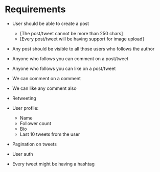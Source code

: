 # Requirements

-   User should be able to create a post

    -   [The post/tweet cannot be more than 250 chars]
    -   [Every post/tweet will be having support for image upload]

-   Any post should be visible to all those users who follows the author
-   Anyone who follows you can comment on a post/tweet
-   Anyone who follows you can like on a post/tweet
-   We can comment on a comment
-   We can like any comment also
-   Retweeting

-   User profile:

    -   Name
    -   Follower count
    -   Bio
    -   Last 10 tweets from the user

-   Pagination on tweets
-   User auth

-   Every tweet might be having a hashtag
